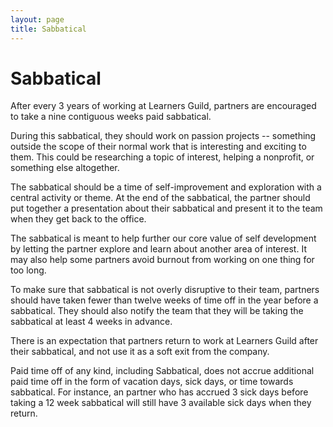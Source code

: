 ```yaml
---
layout: page
title: Sabbatical
---
```


# Sabbatical

After every 3 years of working at Learners Guild, partners are encouraged to take a nine contiguous weeks paid sabbatical.

During this sabbatical, they should work on passion projects -- something outside the scope of their normal work that is interesting and exciting to them. This could be researching a topic of interest, helping a nonprofit, or something else altogether.

The sabbatical should be a time of self-improvement and exploration with a central activity or theme. At the end of the sabbatical, the partner should put together a presentation about their sabbatical and present it to the team when they get back to the office.  

The sabbatical is meant to help further our core value of self development by letting the partner explore and learn about another area of interest. It may also help some partners avoid burnout from working on one thing for too long.

To make sure that sabbatical is not overly disruptive to their team, partners should have taken fewer than twelve weeks of time off in the year before a sabbatical. They should also notify the team that they will be taking the sabbatical at least 4 weeks in advance.

There is an expectation that partners return to work at Learners Guild after their sabbatical, and not use it as a soft exit from the company.

Paid time off of any kind, including Sabbatical, does not accrue additional paid time off in the form of vacation days, sick days, or time towards sabbatical. For instance, an partner who has accrued 3 sick days before taking a 12 week sabbatical will still have 3 available sick days when they return.
